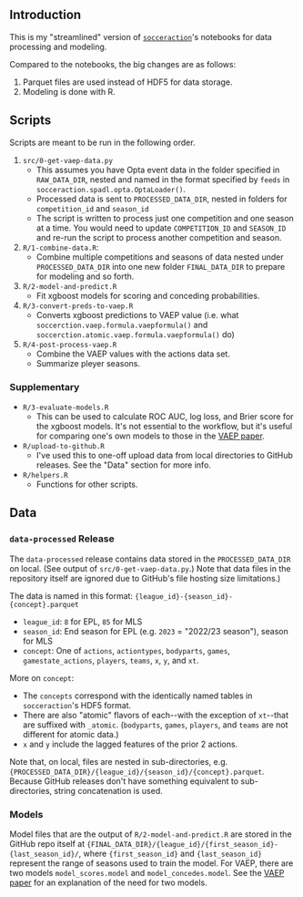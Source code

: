 ## Introduction

This is my "streamlined" version of [`socceraction`](https://github.com/ML-KULeuven/socceraction)'s notebooks for data processing and modeling.

Compared to the notebooks, the big changes are as follows:

1.  Parquet files are used instead of HDF5 for data storage.
2.  Modeling is done with R.

## Scripts

Scripts are meant to be run in the following order.

1.  `src/0-get-vaep-data.py`
    -   This assumes you have Opta event data in the folder specified in `RAW_DATA_DIR`, nested and named in the format specified by `feeds` in `socceraction.spadl.opta.OptaLoader()`.
    -   Processed data is sent to `PROCESSED_DATA_DIR`, nested in folders for `competition_id` and `season_id`
    -   The script is written to process just one competition and one season at a time. You would need to update `COMPETITION_ID` and `SEASON_ID` and re-run the script to process another competition and season.
2.  `R/1-combine-data.R`:
    -   Combine multiple competitions and seasons of data nested under `PROCESSED_DATA_DIR` into one new folder `FINAL_DATA_DIR` to prepare for modeling and so forth.
3.  `R/2-model-and-predict.R`
    -   Fit xgboost models for scoring and conceding probabilities.
4.  `R/3-convert-preds-to-vaep.R`
    -   Converts xgboost predictions to VAEP value (i.e. what `soccerction.vaep.formula.vaepformula()` and `soccerction.atomic.vaep.formula.vaepformula()` do)
5.  `R/4-post-process-vaep.R`
    -   Combine the VAEP values with the actions data set.
    -   Summarize pleyer seasons.

### Supplementary

-   `R/3-evaluate-models.R`
    -   This can be used to calculate ROC AUC, log loss, and Brier score for the xgboost models. It's not essential to the workflow, but it's useful for comparing one's own models to those in the [VAEP paper](https://arxiv.org/pdf/1802.07127.pdf).
-   `R/upload-to-github.R`
    -   I've used this to one-off upload data from local directories to GitHub releases. See the "Data" section for more info.
-   `R/helpers.R`
    -   Functions for other scripts.

## Data

### `data-processed` Release

The `data-processed` release contains data stored in the `PROCESSED_DATA_DIR` on local. (See output of `src/0-get-vaep-data.py`.) Note that data files in the repository itself are ignored due to GitHub's file hosting size limitations.)

The data is named in this format: `{league_id}-{season_id}-{concept}.parquet`

-   `league_id`: `8` for EPL, `85` for MLS
-   `season_id`: End season for EPL (e.g. `2023` = "2022/23 season"), season for MLS
-   `concept`: One of `actions`, `actiontypes`, `bodyparts`, `games`, `gamestate_actions`, `players`, `teams`, `x`, `y`, and `xt`.

More on `concept`:

-   The `concepts` correspond with the identically named tables in `socceraction`'s HDF5 format.
-   There are also "atomic" flavors of each--with the exception of `xt`--that are suffixed with `_atomic`. (`bodyparts`, `games`, `players`, and `teams` are not different for atomic data.)
-   `x` and `y` include the lagged features of the prior 2 actions.

Note that, on local, files are nested in sub-directories, e.g. `{PROCESSED_DATA_DIR}/{league_id}/{season_id}/{concept}.parquet`. Because GitHub releases don't have something equivalent to sub-directories, string concatenation is used.

### Models

Model files that are the output of `R/2-model-and-predict.R` are stored in the GitHub repo itself at `{FINAL_DATA_DIR}/{league_id}/{first_season_id}-{last_season_id}/`, where `{first_season_id}` and `{last_season_id}` represent the range of seasons used to train the model. For VAEP, there are two models `model_scores.model` and `model_concedes.model`. See the [VAEP paper](https://arxiv.org/pdf/1802.07127.pdf) for an explanation of the need for two models.
